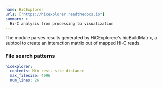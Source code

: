 ```yaml
---
name: HiCExplorer
urls: ["https://hicexplorer.readthedocs.io"]
summary: >
  Hi-C analysis from processing to visualization
---
```


The module parses results generated by HiCExplorere's hicBuildMatrix, a subtool to create an interaction matrix
out of mapped Hi-C reads.

### File search patterns

```yaml
hicexplorer:
  contents: Min rest. site distance
  max_filesize: 4096
  num_lines: 26
```
